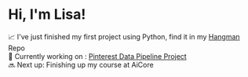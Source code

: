 # Hi, I'm Lisa!

📈 I've just finished my first project using Python, find it in my [Hangman](https://github.com/kentlisa/hangman) Repo\
👀 Currently working on : [Pinterest Data Pipeline Project](https://github.com/kentlisa/pinterest-data-pipeline)\
🔜 Next  up: Finishing up my course at AiCore

<!--
**kentlisa/kentlisa** is a ✨ _special_ ✨ repository because its `README.md` (this file) appears on your GitHub profile.

Here are some ideas to get you started:

- 🔭 I’m currently working on ...
- 🌱 I’m currently learning ...
- 👯 I’m looking to collaborate on ...
- 🤔 I’m looking for help with ...
- 💬 Ask me about ...
- 📫 How to reach me: ...
- 😄 Pronouns: ...
- ⚡ Fun fact: ...
-->
